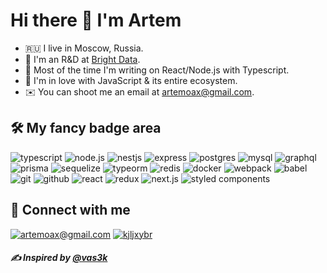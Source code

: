 # Hi there 👋 I'm Artem

- 🇷🇺 I live in Moscow, Russia.
- 🐍 I'm an R&D at [Bright Data](https://brightdata.com/).
- 🤖 Most of the time I'm writing on React/Node.js with Typescript.
- 🚀 I'm in love with JavaScript & its entire ecosystem.
- ✉️ You can shoot me an email at [artemoax@gmail.com](mailto:artemoax@gmail.com).

## 🛠 My fancy badge area

![typescript](https://img.shields.io/badge/typescript%20-%23326ce5.svg?&style=for-the-badge&logo=typescript&logoColor=white) 
![node.js](https://img.shields.io/badge/node.js-%2385EA2D.svg?&style=for-the-badge&logo=node.js&logoColor=black)
![nestjs](https://img.shields.io/badge/nestJs%20-%230e0e10.svg?&style=for-the-badge&logo=nestjs&logoColor=e0234e)
![express](https://img.shields.io/badge/express%20-%23fff.svg?&style=for-the-badge&logo=express&logoColor=000)
![postgres](https://img.shields.io/badge/postgres-%23316192.svg?&style=for-the-badge&logo=postgresql&logoColor=white)
![mysql](https://img.shields.io/badge/mysql-%232496ED.svg?&style=for-the-badge&logo=mysql&logoColor=white)
![graphql](https://img.shields.io/badge/graphql%20-%23fff.svg?&style=for-the-badge&logo=graphql&logoColor=7649bb)
![prisma](https://img.shields.io/badge/prisma-%23fff.svg?&style=for-the-badge&logo=prisma&logoColor=0c344b)
![sequelize](https://img.shields.io/badge/sequelize-%23fff.svg?&style=for-the-badge&logo=sequelize&logoColor=00b1ea)
![typeorm](https://img.shields.io/badge/typeorm-%23fff.svg?&style=for-the-badge&logo=sequelize&logoColor=00b1ea)
![redis](https://img.shields.io/badge/redis%20-%23CC0000.svg?&style=for-the-badge&logo=redis&logoColor=white) 
![docker](https://img.shields.io/badge/docker-%232496ED.svg?&style=for-the-badge&logo=docker&logoColor=white) 
![webpack](https://img.shields.io/badge/webpack%20-%238DD6F9.svg?&style=for-the-badge&logo=webpack&logoColor=black)
![babel](https://img.shields.io/badge/babel%20-%23F7DF1E.svg?&style=for-the-badge&logo=babel&logoColor=black)
![git](https://img.shields.io/badge/git%20-%23F05033.svg?&style=for-the-badge&logo=git&logoColor=white) 
![github](https://img.shields.io/badge/github%20actions%20-%232671E5.svg?&style=for-the-badge&logo=github%20actions&logoColor=white)
![react](https://img.shields.io/badge/react%20-%23000.svg?&style=for-the-badge&logo=react&logoColor=88dded)
![redux](https://img.shields.io/badge/redux%20-%23000.svg?&style=for-the-badge&logo=redux&logoColor=7649bb)
![next.js](https://img.shields.io/badge/next.js%20-%23fff.svg?&style=for-the-badge&logo=next.js&logoColor=000)
![styled components](https://img.shields.io/badge/styled%20components%20-%23353535.svg?&style=for-the-badge&logo=styled-components&logoColor=fb92dd)

## 🤝 Connect with me

[![artemoax@gmail.com](https://img.shields.io/badge/artemoax@gmail.com%20-%23E62B1E.svg?&style=for-the-badge&logo=mail.ru&logoColor=white)](mailto:artemoax@gmail.com)
[![kjljxybr](https://img.shields.io/badge/kjljxybr%20-%23fff.svg?&style=for-the-badge&logo=telegram&logoColor=white)](https://t.me/kjljxybr)

##### ✍️ Inspired by [@vas3k](https://github.com/vas3k)